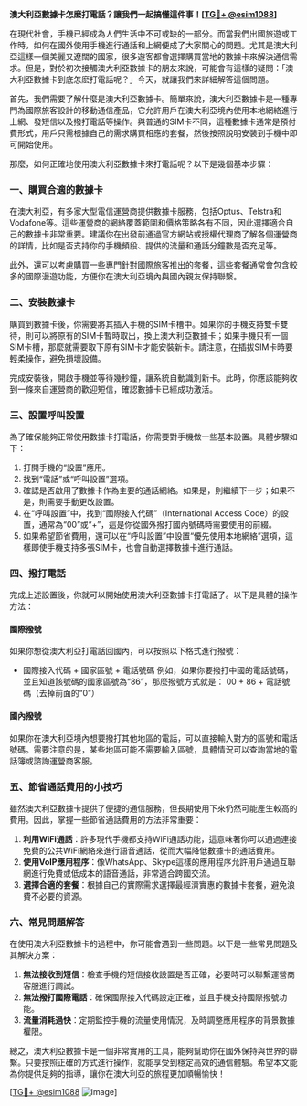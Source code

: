 **澳大利亞數據卡怎麽打電話？讓我們一起搞懂這件事！[[TG💪+ @esim1088](https://t.me/s/esim1088)]**

在現代社會，手機已經成為人們生活中不可或缺的一部分。而當我們出國旅遊或工作時，如何在國外使用手機進行通話和上網便成了大家關心的問題。尤其是澳大利亞這樣一個美麗又遼闊的國家，很多遊客都會選擇購買當地的數據卡來解決通信需求。但是，對於初次接觸澳大利亞數據卡的朋友來說，可能會有這樣的疑問：「澳大利亞數據卡到底怎麽打電話呢？」今天，就讓我們來詳細解答這個問題。

首先，我們需要了解什麼是澳大利亞數據卡。簡單來說，澳大利亞數據卡是一種專門為國際旅客設計的移動通信產品，它允許用戶在澳大利亞境內使用本地網絡進行上網、發短信以及撥打電話等操作。與普通的SIM卡不同，這種數據卡通常是預付費形式，用戶只需根據自己的需求購買相應的套餐，然後按照說明安裝到手機中即可開始使用。

那麼，如何正確地使用澳大利亞數據卡來打電話呢？以下是幾個基本步驟：

### 一、購買合適的數據卡

在澳大利亞，有多家大型電信運營商提供數據卡服務，包括Optus、Telstra和Vodafone等。這些運營商的網絡覆蓋範圍和價格策略各有不同，因此選擇適合自己的數據卡非常重要。建議你在出發前通過官方網站或授權代理商了解各個運營商的詳情，比如是否支持你的手機頻段、提供的流量和通話分鐘數是否充足等。

此外，還可以考慮購買一些專門針對國際旅客推出的套餐，這些套餐通常會包含較多的國際漫遊功能，方便你在澳大利亞境內與國內親友保持聯繫。

### 二、安裝數據卡

購買到數據卡後，你需要將其插入手機的SIM卡槽中。如果你的手機支持雙卡雙待，則可以將原有的SIM卡暫時取出，換上澳大利亞數據卡；如果手機只有一個SIM卡槽，那麼就需要取下原有SIM卡才能安裝新卡。請注意，在插拔SIM卡時要輕柔操作，避免損壞設備。

完成安裝後，開啟手機並等待幾秒鐘，讓系統自動識別新卡。此時，你應該能夠收到一條來自運營商的歡迎短信，確認數據卡已經成功激活。

### 三、設置呼叫設置

為了確保能夠正常使用數據卡打電話，你需要對手機做一些基本設置。具體步驟如下：

1. 打開手機的“設置”應用。
2. 找到“電話”或“呼叫設置”選項。
3. 確認是否啟用了數據卡作為主要的通話網絡。如果是，則繼續下一步；如果不是，則需要手動更改設置。
4. 在“呼叫設置”中，找到“國際接入代碼”（International Access Code）的設置，通常為“00”或“+”，這是你從國外撥打國內號碼時需要使用的前綴。
5. 如果希望節省費用，還可以在“呼叫設置”中設置“優先使用本地網絡”選項，這樣即使手機支持多張SIM卡，也會自動選擇數據卡進行通話。

### 四、撥打電話

完成上述設置後，你就可以開始使用澳大利亞數據卡打電話了。以下是具體的操作方法：

#### 國際撥號
如果你想從澳大利亞打電話回國內，可以按照以下格式進行撥號：
- 國際接入代碼 + 國家區號 + 電話號碼
例如，如果你要撥打中國的電話號碼，並且知道該號碼的國家區號為“86”，那麼撥號方式就是：
00 + 86 + 電話號碼（去掉前面的“0”）

#### 國內撥號
如果你在澳大利亞境內想要撥打其他地區的電話，可以直接輸入對方的區號和電話號碼。需要注意的是，某些地區可能不需要輸入區號，具體情況可以查詢當地的電話簿或諮詢運營商客服。

### 五、節省通話費用的小技巧

雖然澳大利亞數據卡提供了便捷的通信服務，但長期使用下來仍然可能產生較高的費用。因此，掌握一些節省通話費用的方法非常重要：

1. **利用WiFi通話**：許多現代手機都支持WiFi通話功能，這意味著你可以通過連接免費的公共WiFi網絡來進行語音通話，從而大幅降低數據卡的通話費用。
2. **使用VoIP應用程序**：像WhatsApp、Skype這樣的應用程序允許用戶通過互聯網進行免費或低成本的語音通話，非常適合跨國交流。
3. **選擇合適的套餐**：根據自己的實際需求選擇最經濟實惠的數據卡套餐，避免浪費不必要的資源。

### 六、常見問題解答

在使用澳大利亞數據卡的過程中，你可能會遇到一些問題。以下是一些常見問題及其解決方案：

1. **無法接收到短信**：檢查手機的短信接收設置是否正確，必要時可以聯繫運營商客服進行調試。
2. **無法撥打國際電話**：確保國際接入代碼設定正確，並且手機支持國際撥號功能。
3. **流量消耗過快**：定期監控手機的流量使用情況，及時調整應用程序的背景數據權限。

總之，澳大利亞數據卡是一個非常實用的工具，能夠幫助你在國外保持與世界的聯繫。只要按照正確的方式進行操作，就能享受到穩定高效的通信體驗。希望本文能為你提供足夠的指導，讓你在澳大利亞的旅程更加順暢愉快！

[[TG💪+ @esim1088](https://t.me/s/esim1088) ![Image](https://i.postimg.cc/4NQfJmqS/Snipaste-2025-05-13-00-14-12.png)]